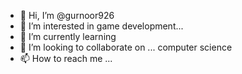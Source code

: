 - 👋 Hi, I’m @gurnoor926
- 👀 I’m interested in game development...
- 🌱 I’m currently learning
- 💞️ I’m looking to collaborate on ... computer science
- 📫 How to reach me ...

<!---
gurnoor926/gurnoor926 is a ✨ special ✨ repository because its `README.md` (this file) appears on your GitHub profile.
You can click the Preview link to take a look at your changes.
--->
